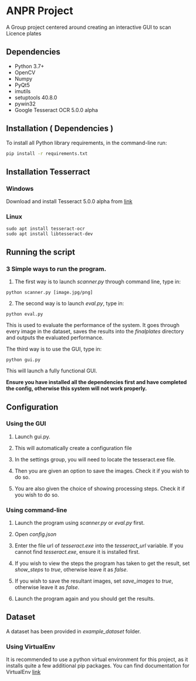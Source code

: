 # ANPR Project

A Group project centered around creating an interactive GUI to scan Licence plates 
## Dependencies
* Python 3.7+
* OpenCV
* Numpy
* PyQt5
* imutils
* setuptools 40.8.0
* pywin32
* Google Tesseract OCR 5.0.0 alpha


## Installation ( Dependencies ) 

To install all Python library requirements, in the command-line run:
```bash
pip install -r requirements.txt
```

## Installation Tesserract
### Windows
Download and install Tesseract 5.0.0 alpha from [link](https://github.com/UB-Mannheim/tesseract/wiki "here")

### Linux

```
sudo apt install tesseract-ocr
sudo apt install libtesseract-dev
```

## Running the script
### 3 Simple ways to run the program.

1. The first way is to launch *scanner.py* through command line, type in:
```
python scanner.py [image.jpg/png]
```
2. The second way is to launch *eval.py*, type in:
```
python eval.py
```

This is used to evaluate the performance of the system. It goes through every image in the dataset, saves the results into the *finalplates* directory and outputs the evaluated performance.

The third way is to use the GUI, type in:
```
python gui.py
```
This will launch a fully functional GUI.

**Ensure you have installed all the dependencies first and have completed the config, otherwise this system will not work properly.**

## Configuration

### Using the GUI

1. Launch gui.py.

2. This will automatically create a configuration file

3. In the settings group, you will need to locate the tesseract.exe file.

4. Then you are given an option to save the images. Check it if you wish to do so.

5. You are also given the choice of showing processing steps. Check it if you wish to do so.

### Using command-line

1. Launch the program using *scanner.py* or *eval.py* first.

2. Open *config.json*

3. Enter the file url of *tesseract.exe* into the *tesseract_url* variable. If you cannot find *tesseract.exe*, ensure it is installed first.

4. If you wish to view the steps the program has taken to get the result, set *show_steps* to *true*, otherwise leave it as *false*.

5. If you wish to save the resultant images, set *save_images* to *true*, otherwise leave it as *false*.

6. Launch the program again and you should get the results.

## Dataset
A dataset has been provided in *example_dataset* folder.

### Using VirtualEnv
It is recommended to use a python virtual environment for this project, as it installs quite a few additional pip packages.
You can find documentation for VirtualEnv [link](https://virtualenv.pypa.io/en/latest"here")


